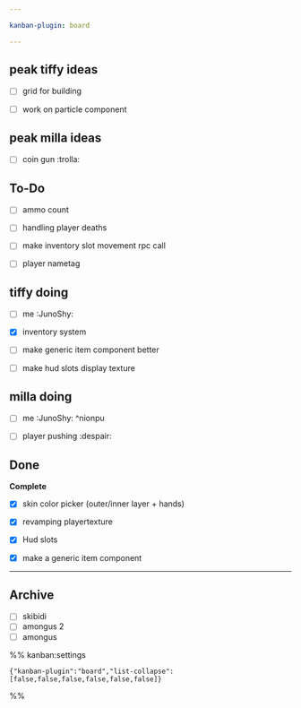 ```yaml
---

kanban-plugin: board

---
```


## peak tiffy ideas

- [ ] grid for building
- [ ] work on particle component


## peak milla ideas

- [ ] coin gun :trolla:


## To-Do

- [ ] ammo count
- [ ] handling player deaths
- [ ] make inventory slot movement rpc call
- [ ] player nametag


## tiffy doing

- [ ] me :JunoShy:
- [x] inventory system
- [ ] make generic item component better
- [ ] make hud slots display texture


## milla doing

- [ ] me :JunoShy: ^nionpu
- [ ] player pushing :despair:


## Done

**Complete**
- [x] skin color picker (outer/inner layer + hands)
- [x] revamping playertexture
- [x] Hud slots
- [x] make a generic item component


***

## Archive

- [ ] skibidi
- [ ] amongus 2
- [ ] amongus

%% kanban:settings
```
{"kanban-plugin":"board","list-collapse":[false,false,false,false,false,false]}
```
%%